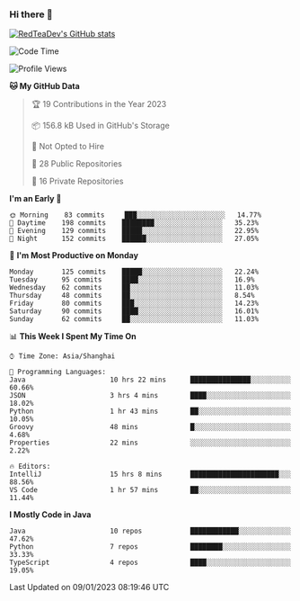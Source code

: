 ### Hi there 👋

<!--
**RedTeaDev/RedTeaDev** is a ✨ _special_ ✨ repository because its `README.md` (this file) appears on your GitHub profile.

Here are some ideas to get you started:

- 🔭 I’m currently working on ...
- 🌱 I’m currently learning ...
- 👯 I’m looking to collaborate on ...
- 🤔 I’m looking for help with ...
- 💬 Ask me about ...
- 📫 How to reach me: ...
- 😄 Pronouns: ...
- ⚡ Fun fact: ...
-->

<!--
[![wakatime](https://wakatime.com/badge/user/6b101ed0-04c0-4490-9283-eb61f2efff96.svg)](https://wakatime.com/@6b101ed0-04c0-4490-9283-eb61f2efff96)
!-->

[![RedTeaDev's GitHub stats](https://github-readme-stats.vercel.app/api?username=RedTeaDev)](https://github.com/anuraghazra/github-readme-stats)
<!--
[![willianrod's wakatime stats](https://github-readme-stats.vercel.app/api/wakatime?username=RedTeaDev)](https://github.com/anuraghazra/github-readme-stats)
!-->
<!--START_SECTION:waka-->
![Code Time](http://img.shields.io/badge/Code%20Time-1%2C111%20hrs%2010%20mins-blue)

![Profile Views](http://img.shields.io/badge/Profile%20Views-2-blue)

**🐱 My GitHub Data** 

> 🏆 19 Contributions in the Year 2023
 > 
> 📦 156.8 kB Used in GitHub's Storage 
 > 
> 🚫 Not Opted to Hire
 > 
> 📜 28 Public Repositories 
 > 
> 🔑 16 Private Repositories  
 > 
**I'm an Early 🐤** 

```text
🌞 Morning    83 commits     ███░░░░░░░░░░░░░░░░░░░░░░   14.77% 
🌆 Daytime    198 commits    ████████░░░░░░░░░░░░░░░░░   35.23% 
🌃 Evening    129 commits    █████░░░░░░░░░░░░░░░░░░░░   22.95% 
🌙 Night      152 commits    ██████░░░░░░░░░░░░░░░░░░░   27.05%

```
📅 **I'm Most Productive on Monday** 

```text
Monday       125 commits    █████░░░░░░░░░░░░░░░░░░░░   22.24% 
Tuesday      95 commits     ████░░░░░░░░░░░░░░░░░░░░░   16.9% 
Wednesday    62 commits     ██░░░░░░░░░░░░░░░░░░░░░░░   11.03% 
Thursday     48 commits     ██░░░░░░░░░░░░░░░░░░░░░░░   8.54% 
Friday       80 commits     ███░░░░░░░░░░░░░░░░░░░░░░   14.23% 
Saturday     90 commits     ████░░░░░░░░░░░░░░░░░░░░░   16.01% 
Sunday       62 commits     ██░░░░░░░░░░░░░░░░░░░░░░░   11.03%

```


📊 **This Week I Spent My Time On** 

```text
⌚︎ Time Zone: Asia/Shanghai

💬 Programming Languages: 
Java                     10 hrs 22 mins      ███████████████░░░░░░░░░░   60.66% 
JSON                     3 hrs 4 mins        ████░░░░░░░░░░░░░░░░░░░░░   18.02% 
Python                   1 hr 43 mins        ██░░░░░░░░░░░░░░░░░░░░░░░   10.05% 
Groovy                   48 mins             █░░░░░░░░░░░░░░░░░░░░░░░░   4.68% 
Properties               22 mins             ░░░░░░░░░░░░░░░░░░░░░░░░░   2.22%

🔥 Editors: 
IntelliJ                 15 hrs 8 mins       ██████████████████████░░░   88.56% 
VS Code                  1 hr 57 mins        ██░░░░░░░░░░░░░░░░░░░░░░░   11.44%

```

**I Mostly Code in Java** 

```text
Java                     10 repos            ████████████░░░░░░░░░░░░░   47.62% 
Python                   7 repos             ████████░░░░░░░░░░░░░░░░░   33.33% 
TypeScript               4 repos             ████░░░░░░░░░░░░░░░░░░░░░   19.05%

```



 Last Updated on 09/01/2023 08:19:46 UTC
<!--END_SECTION:waka-->


